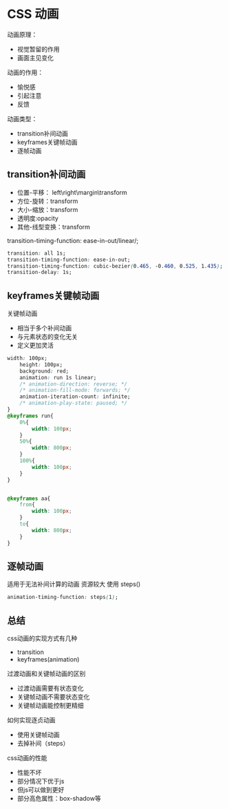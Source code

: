 # CSS 动画

动画原理：
- 视觉暂留的作用
- 画面主见变化

动画的作用：
- 愉悦感
- 引起注意
- 反馈


动画类型：
- transition补间动画
- keyframes关键帧动画
- 逐帧动画



## transition补间动画

- 位置-平移： left\right\margin\transform
- 方位-旋转：transform
- 大小-缩放：transform
- 透明度:opacity
- 其他-线型变换：transform


transition-timing-function: ease-in-out/linear/;


```css
transition: all 1s;
transition-timing-function: ease-in-out;
transition-timing-function: cubic-bezier(0.465, -0.460, 0.525, 1.435);
transition-delay: 1s;

```


## keyframes关键帧动画

关键帧动画
- 相当于多个补间动画
- 与元素状态的变化无关
- 定义更加灵活


```css
width: 100px;
    height: 100px;
    background: red;
    animation: run 1s linear;
    /* animation-direction: reverse; */
    /* animation-fill-mode: forwards; */
    animation-iteration-count: infinite;
    /* animation-play-state: paused; */
}
@keyframes run{
    0%{
        width: 100px;
    }
    50%{
        width: 800px;
    }
    100%{
        width: 100px;
    }
}


@keyframes aa{
    from{
        width: 100px;
    }
    to{
        width: 800px;
    }
}
```


## 逐帧动画

适用于无法补间计算的动画
资源较大
使用 steps()

```css
animation-timing-function: steps(1);
```


## 总结

css动画的实现方式有几种
- transition
- keyframes(animation)


过渡动画和关键帧动画的区别
- 过渡动画需要有状态变化
- 关键帧动画不需要状态变化
- 关键帧动画能控制更精细

如何实现逐贞动画
- 使用关键帧动画
- 去掉补间（steps）

css动画的性能
- 性能不坏
- 部分情况下优于js
- 但js可以做到更好
- 部分高危属性：box-shadow等

